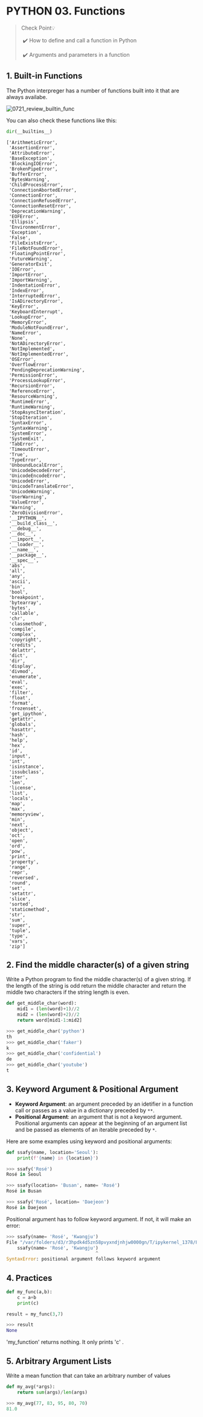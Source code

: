 # PYTHON 03. Functions

> Check Point💡
>
> ​	✔️ How to define and call a function in Python
>
> ​	✔️ Arguments and parameters in a function



## 1. Built-in Functions

The Python interpreger has a number of functions built into it that are always availabe.

![0721_review_builtin_func](0721_review_builtin_func.png)

You can also check these functions like this:

```python
dir(__builtins__)
```

```
['ArithmeticError', 
 'AssertionError', 
 'AttributeError',
 'BaseException',
 'BlockingIOError',
 'BrokenPipeError',
 'BufferError',
 'BytesWarning',
 'ChildProcessError',
 'ConnectionAbortedError',
 'ConnectionError',
 'ConnectionRefusedError',
 'ConnectionResetError',
 'DeprecationWarning',
 'EOFError',
 'Ellipsis',
 'EnvironmentError',
 'Exception',
 'False',
 'FileExistsError',
 'FileNotFoundError',
 'FloatingPointError',
 'FutureWarning',
 'GeneratorExit',
 'IOError',
 'ImportError',
 'ImportWarning',
 'IndentationError',
 'IndexError',
 'InterruptedError',
 'IsADirectoryError',
 'KeyError',
 'KeyboardInterrupt',
 'LookupError',
 'MemoryError',
 'ModuleNotFoundError',
 'NameError',
 'None',
 'NotADirectoryError',
 'NotImplemented',
 'NotImplementedError',
 'OSError',
 'OverflowError',
 'PendingDeprecationWarning',
 'PermissionError',
 'ProcessLookupError',
 'RecursionError',
 'ReferenceError',
 'ResourceWarning',
 'RuntimeError',
 'RuntimeWarning',
 'StopAsyncIteration',
 'StopIteration',
 'SyntaxError',
 'SyntaxWarning',
 'SystemError',
 'SystemExit',
 'TabError',
 'TimeoutError',
 'True',
 'TypeError',
 'UnboundLocalError',
 'UnicodeDecodeError',
 'UnicodeEncodeError',
 'UnicodeError',
 'UnicodeTranslateError',
 'UnicodeWarning',
 'UserWarning',
 'ValueError',
 'Warning',
 'ZeroDivisionError',
 '__IPYTHON__',
 '__build_class__',
 '__debug__',
 '__doc__',
 '__import__',
 '__loader__',
 '__name__',
 '__package__',
 '__spec__',
 'abs',
 'all',
 'any',
 'ascii',
 'bin',
 'bool',
 'breakpoint',
 'bytearray',
 'bytes',
 'callable',
 'chr',
 'classmethod',
 'compile',
 'complex',
 'copyright',
 'credits',
 'delattr',
 'dict',
 'dir',
 'display',
 'divmod',
 'enumerate',
 'eval',
 'exec',
 'filter',
 'float',
 'format',
 'frozenset',
 'get_ipython',
 'getattr',
 'globals',
 'hasattr',
 'hash',
 'help',
 'hex',
 'id',
 'input',
 'int',
 'isinstance',
 'issubclass',
 'iter',
 'len',
 'license',
 'list',
 'locals',
 'map',
 'max',
 'memoryview',
 'min',
 'next',
 'object',
 'oct',
 'open',
 'ord',
 'pow',
 'print',
 'property',
 'range',
 'repr',
 'reversed',
 'round',
 'set',
 'setattr',
 'slice',
 'sorted',
 'staticmethod',
 'str',
 'sum',
 'super',
 'tuple',
 'type',
 'vars',
 'zip']
```



## 2. Find the middle character(s) of a given string

Write a Python program to find the middle character(s) of a given string. If the length of the string is odd return the middle character and return the middle two characters if the string length is even.

```python
def get_middle_char(word):
    mid1 = (len(word)+1)//2
    mid2 = (len(word)+2)//2
    return word[mid1-1:mid2]              
```

```python
>>> get_middle_char('python')
th
>>> get_middle_char('faker')
k
>>> get_middle_char('confidential')
de
>>> get_middle_char('youtube')
t
```



## 3. Keyword Argument & Positional Argument

- **Keyword Argument**: an argument preceded by an idetifier in a function call or passes as a value in a dictionary preceded by `**`. 
- **Positional Argument**: an argument that is not a keyword argument. Positional arguments can appear at the beginning of an argument list and be passed as elements of an iterable preceded by `*`. 

Here are some examples using keyword and positional arguments:

```python
def ssafy(name, location='Seoul'):
    print(f'{name} in {location}')
```

```python
>>> ssafy('Rosé')
Rosé in Seoul
```

```python
>>> ssafy(location= 'Busan', name= 'Rosé')
Rosé in Busan
```

```python
>>> ssafy('Rosé', location= 'Daejeon')
Rosé in Daejeon
```

Positional argument has to follow keyword argument. If not, it will make an error:

```python
>>> ssafy(name= 'Rosé', 'Kwangju')
File "/var/folders/d3/r3hpdk4d5zn58pvyxndjnhjw0000gn/T/ipykernel_1378/832566083.py", line 1
    ssafy(name= 'Rosé', 'Kwangju')
                                 ^
SyntaxError: positional argument follows keyword argument
```



## 4. Practices

```python
def my_func(a,b):
    c = a+b
    print(c)

result = my_func(3,7)
```

```python
>>> result
None
```

'my_function' returns nothing. It only prints 'c' .



## 5. Arbitrary Argument Lists

Write a mean function that can take an arbitrary number of values

```python
def my_avg(*args):
    return sum(args)/len(args)
```

```python
>>> my_avg(77, 83, 95, 80, 70)
81.0
```



